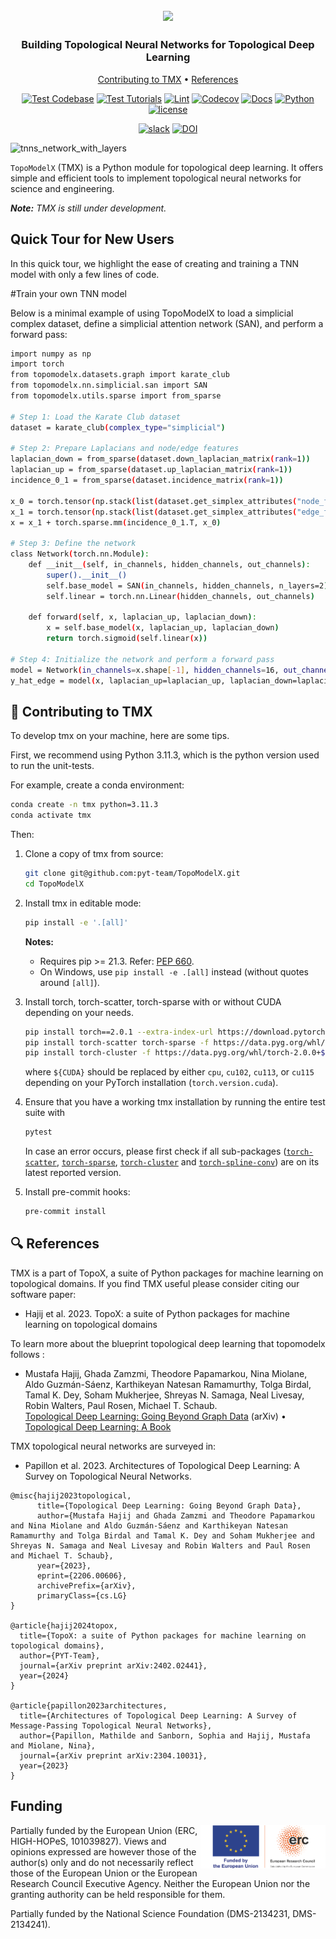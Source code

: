 <h2 align="center">
  <img src="https://raw.githubusercontent.com/pyt-team/TopoModelX/main/resources/logo.png" height="250">
</h2>

<h3 align="center">
    Building Topological Neural Networks for Topological Deep Learning
</h3>

<p align="center">
  <a href="#-contributing-to-tmx">Contributing to TMX</a> •
  <a href="#-references">References</a>
</p>

<div align="center">

[![Test Codebase](https://github.com/pyt-team/torch_topo/actions/workflows/test_codebase.yml/badge.svg)](https://github.com/pyt-team/torch_topo/actions/workflows/test_codebase.yml)
[![Test Tutorials](https://github.com/pyt-team/torch_topo/actions/workflows/test_tutorials.yml/badge.svg)](https://github.com/pyt-team/torch_topo/actions/workflows/test_tutorials.yml)
[![Lint](https://github.com/pyt-team/torch_topo/actions/workflows/lint.yml/badge.svg)](https://github.com/pyt-team/torch_topo/actions/workflows/lint.yml)
[![Codecov](https://codecov.io/gh/pyt-team/TopoModelX/branch/main/graph/badge.svg)](https://app.codecov.io/gh/pyt-team/TopoModelX)
[![Docs](https://img.shields.io/badge/docs-website-brightgreen)](https://pyt-team.github.io/topomodelx/index.html)
[![Python](https://img.shields.io/badge/python-3.10+-blue?logo=python)](https://www.python.org/)
[![license](https://badgen.net/github/license/pyt-team/TopoNetX?color=green)](https://github.com/pyt-team/TopoNetX/blob/main/LICENSE)

[![slack](https://img.shields.io/badge/chat-on%20slack-purple?logo=slack)](https://join.slack.com/t/pyt-teamworkspace/shared_invite/zt-2k63sv99s-jbFMLtwzUCc8nt3sIRWjEw)
[![DOI](https://zenodo.org/badge/DOI/10.5281/zenodo.7958513.svg)](https://doi.org/10.5281/zenodo.7958513)

</div>


![tnns_network_with_layers](https://user-images.githubusercontent.com/8267869/234084036-f7d6585e-b7c2-4156-a825-cfa5b9658d71.png)

`TopoModelX` (TMX) is a Python module for topological deep learning. It offers simple and efficient tools to implement topological neural networks for science and engineering.

_**Note:** TMX is still under development._

## Quick Tour for New Users

In this quick tour, we highlight the ease of creating and training a TNN model with only a few lines of code.

#Train your own TNN model

Below is a minimal example of using TopoModelX to load a simplicial complex dataset, define a simplicial attention network (SAN), and perform a forward pass:


```bash
import numpy as np
import torch
from topomodelx.datasets.graph import karate_club
from topomodelx.nn.simplicial.san import SAN
from topomodelx.utils.sparse import from_sparse

# Step 1: Load the Karate Club dataset
dataset = karate_club(complex_type="simplicial")

# Step 2: Prepare Laplacians and node/edge features
laplacian_down = from_sparse(dataset.down_laplacian_matrix(rank=1))
laplacian_up = from_sparse(dataset.up_laplacian_matrix(rank=1))
incidence_0_1 = from_sparse(dataset.incidence_matrix(rank=1))

x_0 = torch.tensor(np.stack(list(dataset.get_simplex_attributes("node_feat").values())))
x_1 = torch.tensor(np.stack(list(dataset.get_simplex_attributes("edge_feat").values())))
x = x_1 + torch.sparse.mm(incidence_0_1.T, x_0)

# Step 3: Define the network
class Network(torch.nn.Module):
    def __init__(self, in_channels, hidden_channels, out_channels):
        super().__init__()
        self.base_model = SAN(in_channels, hidden_channels, n_layers=2)
        self.linear = torch.nn.Linear(hidden_channels, out_channels)

    def forward(self, x, laplacian_up, laplacian_down):
        x = self.base_model(x, laplacian_up, laplacian_down)
        return torch.sigmoid(self.linear(x))

# Step 4: Initialize the network and perform a forward pass
model = Network(in_channels=x.shape[-1], hidden_channels=16, out_channels=2)
y_hat_edge = model(x, laplacian_up=laplacian_up, laplacian_down=laplacian_down)
   ```

## 🦾 Contributing to TMX

To develop tmx on your machine, here are some tips.

First, we recommend using Python 3.11.3, which is the python version used to run the unit-tests.

For example, create a conda environment:
   ```bash
   conda create -n tmx python=3.11.3
   conda activate tmx
   ```

Then:

1. Clone a copy of tmx from source:

   ```bash
   git clone git@github.com:pyt-team/TopoModelX.git
   cd TopoModelX
   ```

2. Install tmx in editable mode:

   ```bash
   pip install -e '.[all]'
   ```
   **Notes:**
   - Requires pip >= 21.3. Refer: [PEP 660](https://peps.python.org/pep-0660/).
   - On Windows, use `pip install -e .[all]` instead (without quotes around `[all]`).

4. Install torch, torch-scatter, torch-sparse with or without CUDA depending on your needs.

      ```bash
      pip install torch==2.0.1 --extra-index-url https://download.pytorch.org/whl/${CUDA}
      pip install torch-scatter torch-sparse -f https://data.pyg.org/whl/torch-2.0.1+${CUDA}.html
      pip install torch-cluster -f https://data.pyg.org/whl/torch-2.0.0+${CUDA}.html
      ```

      where `${CUDA}` should be replaced by either `cpu`, `cu102`, `cu113`, or `cu115` depending on your PyTorch installation (`torch.version.cuda`).

5. Ensure that you have a working tmx installation by running the entire test suite with

   ```bash
   pytest
   ```

   In case an error occurs, please first check if all sub-packages ([`torch-scatter`](https://github.com/rusty1s/pytorch_scatter), [`torch-sparse`](https://github.com/rusty1s/pytorch_sparse), [`torch-cluster`](https://github.com/rusty1s/pytorch_cluster) and [`torch-spline-conv`](https://github.com/rusty1s/pytorch_spline_conv)) are on its latest reported version.

6. Install pre-commit hooks:

   ```bash
   pre-commit install
   ```

## 🔍 References ##

TMX is a part of TopoX, a suite of Python packages for machine learning on topological domains. If you find TMX useful please consider citing our software paper:

- Hajij et al. 2023. TopoX: a suite of Python packages for machine learning on topological domains

To learn more about the blueprint topological deep learning that topomodelx follows :

- Mustafa Hajij, Ghada Zamzmi, Theodore Papamarkou, Nina Miolane, Aldo Guzmán-Sáenz, Karthikeyan Natesan Ramamurthy, Tolga Birdal, Tamal K. Dey, Soham Mukherjee, Shreyas N. Samaga, Neal Livesay, Robin Walters, Paul Rosen, Michael T. Schaub.  
  [Topological Deep Learning: Going Beyond Graph Data](https://arxiv.org/abs/2206.00606) (arXiv) • [Topological Deep Learning: A Book](https://tdlbook.org/)

TMX topological neural networks are surveyed in:

- Papillon et al. 2023. Architectures of Topological Deep Learning: A Survey on Topological Neural Networks.

```
@misc{hajij2023topological,
      title={Topological Deep Learning: Going Beyond Graph Data},
      author={Mustafa Hajij and Ghada Zamzmi and Theodore Papamarkou and Nina Miolane and Aldo Guzmán-Sáenz and Karthikeyan Natesan Ramamurthy and Tolga Birdal and Tamal K. Dey and Soham Mukherjee and Shreyas N. Samaga and Neal Livesay and Robin Walters and Paul Rosen and Michael T. Schaub},
      year={2023},
      eprint={2206.00606},
      archivePrefix={arXiv},
      primaryClass={cs.LG}
}

@article{hajij2024topox,
  title={TopoX: a suite of Python packages for machine learning on topological domains},
  author={PYT-Team},
  journal={arXiv preprint arXiv:2402.02441},
  year={2024}
}

@article{papillon2023architectures,
  title={Architectures of Topological Deep Learning: A Survey of Message-Passing Topological Neural Networks},
  author={Papillon, Mathilde and Sanborn, Sophia and Hajij, Mustafa and Miolane, Nina},
  journal={arXiv preprint arXiv:2304.10031},
  year={2023}
}

```
## Funding

<img align="right" width="200" src="https://raw.githubusercontent.com/pyt-team/TopoNetX/main/resources/erc_logo.png">

Partially funded by the European Union (ERC, HIGH-HOPeS, 101039827). Views and opinions expressed are however those of the author(s) only and do not necessarily reflect those of the European Union or the European Research Council Executive Agency. Neither the European Union nor the granting authority can be held responsible for them.

Partially funded by the National Science Foundation (DMS-2134231, DMS-2134241).
